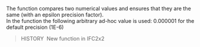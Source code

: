 The function compares two numerical values and ensures that they are the same (with an epsilon precision factor).  
In the function the following arbitrary ad-hoc value is used: 0.000001 for the default precision (1E-6)

> HISTORY&nbsp; New function in IFC2x2
